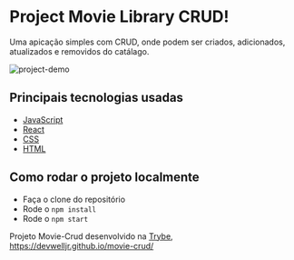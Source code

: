 # Project Movie Library CRUD!

Uma apicação simples com CRUD, onde podem ser criados, adicionados, atualizados e removidos do catálago.

![project-demo](/shopping-cart.png)

## Principais tecnologias usadas

* [JavaScript](https://developer.mozilla.org/pt-BR/docs/Web/JavaScript)
* [React](https://developer.mozilla.org/pt-BR/docs/Learn/Tools_and_testing/Client-side_JavaScript_frameworks/React_getting_started)
* [CSS](https://developer.mozilla.org/pt-BR/docs/Web/CSS)
* [HTML](https://developer.mozilla.org/pt-BR/docs/Web/HTML)


## Como rodar o projeto localmente

* Faça o clone do repositório
* Rode o `npm install`
* Rode o `npm start`

Projeto Movie-Crud desenvolvido na [Trybe](https://www.betrybe.com/),  https://devwelljr.github.io/movie-crud/
